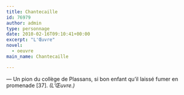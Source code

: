 ```yaml
---
title: Chantecaille
id: 76979
author: admin
type: personnage
date: 2010-02-16T09:10:41+00:00
excerpt: "L'Œuvre"
novel:
  - oeuvre
main_name: Chantecaille

---
```

— Un pion du collège de Plassans, si bon enfant qu&rsquo;il laissé fumer en promenade [37]. _(L&rsquo;Œuvre.)_